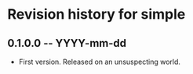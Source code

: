 # Revision history for simple

## 0.1.0.0 -- YYYY-mm-dd

* First version. Released on an unsuspecting world.
